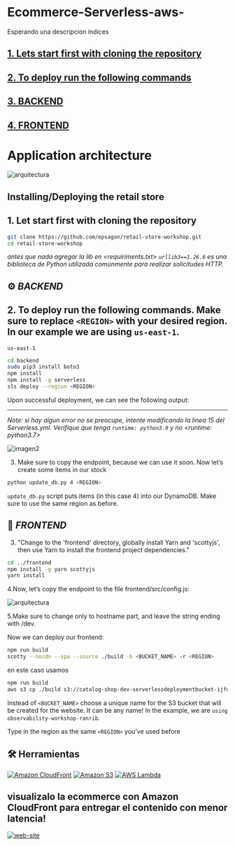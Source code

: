 # Ecommerce-Serverless-aws-


Esperando una descripcion
indices
## [1. Lets start first with cloning the repository](#1-let-start-first-with-cloning-the-repository)
## [2. To deploy run the following commands](#2-to-deploy-run-the-following-commands)
## [3. BACKEND](#%EF%B8%8F-backend)
## [4. FRONTEND](#-frontend)


# Application architecture

![arquitectura](https://epsagon.awsworkshop.io/images/welcome/architecture.png)





## Installing/Deploying the retail store

## 1. Let start first with cloning the repository

```bash
git clone https://github.com/epsagon/retail-store-workshop.git
cd retail-store-workshop  
```
*antes que nada agregar la lib en <requiriments.txt>  `urllib3==1.26.6` es una biblioteca de Python utilizada comúnmente para realizar solicitudes HTTP.*
## ⚙️ *BACKEND*

## 2. To deploy run the following commands. Make sure to replace `<REGION>` with your desired region. In our example we are using ```us-east-1```.

```plaintext
us-east-1
```

```bash
cd backend
sudo pip3 install boto3
npm install
npm install -g serverless
sls deploy --region <REGION> 
```
Upon successful deployment, we can see the following output:
___
*Note: si hay algun error no se preocupe, intente modificando la linea 15 del Serverless.yml. Verifique que tenga   `runtime: python3.9` y no <runtime: python3.7>*

![imagen2](https://epsagon.awsworkshop.io/images/prerequisites/sls_deploy.png)

3. Make sure to copy the endpoint, because we can use it soon.
    Now let’s create some items in our stock
```bash 
python update_db.py 4 <REGION>
```
`update_db.py` script puts items (in this case 4) into our DynamoDB. Make sure to use the same region as before.

## 🔷 *FRONTEND*

3. "Change to the 'frontend' directory, globally install Yarn and 'scottyjs', then use Yarn to install the frontend project dependencies."
```bash 
cd ../frontend
npm install -g yarn scottyjs
yarn install
```
4.Now, let’s copy the endpoint to the file frontend/src/config.js:

![arquitectura](https://epsagon.awsworkshop.io/images/prerequisites/configjs.png)

5.Make sure to change only to hostname part, and leave the string ending with /dev.

  Now we can deploy our frontend:

```bash 
npm run build
scotty --nocdn --spa --source ./build -b <BUCKET_NAME> -r <REGION>

```
en este caso usamos
```bash 
npm run build
aws s3 cp ./build s3://catalog-shop-dev-serverlessdeploymentbucket-ijfqa9bzlgwu --recursive
```

Instead of `<BUCKET_NAME>` choose a unique name for the S3 bucket that will be created for the website. It can be any name! In the example, we are `using observability-workshop-ranrib`.

Type in the region as the same `<REGION>` you’ve used before

## 🛠 Herramientas
[![Amazon CloudFront](https://img.shields.io/badge/Amazon_CloudFront-FF9900?style=for-the-badge&logo=amazon-cloudfront)](https://aws.amazon.com/cloudfront/)
[![Amazon S3](https://img.shields.io/badge/Amazon_S3-FF9900?style=for-the-badge&logo=amazon-s3)](https://aws.amazon.com/s3/)
[![AWS Lambda](https://img.shields.io/badge/AWS_Lambda-FF9900?style=for-the-badge&logo=amazon-aws)](https://aws.amazon.com/lambda/)






## visualizalo la ecommerce con Amazon CloudFront para entregar el contenido con menor latencia!

[![web-site](https://img.shields.io/badge/ver_sitio_web-FF9900?style=for-the-badge&logo=amazon-aws&logoColor=white&labelColor=24292E&logoWidth=40&logoHeight=40)](https://dclqwvpm3pyr3.cloudfront.net)








